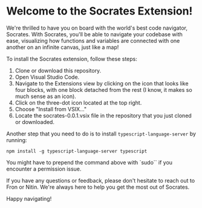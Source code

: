 # Welcome to the Socrates Extension!

We're thrilled to have you on board with the world's best code navigator, Socrates. With Socrates, you'll be able to navigate your codebase with ease, visualizing how functions and variables are connected with one another on an infinite canvas, just like a map!

To install the Socrates extension, follow these steps:

1. Clone or download this repository.
1. Open Visual Studio Code.
1. Navigate to the Extensions view by clicking on the icon that looks like four blocks, with one block detached from the rest (I know, it makes so much sense as an icon).
1. Click on the three-dot icon located at the top right.
1. Choose "Install from VSIX..."
1. Locate the socrates-0.0.1.vsix file in the repository that you just cloned or downloaded.

Another step that you need to do is to install `typescript-language-server` by running:

```
npm install -g typescript-language-server typescript
```

You might have to prepend the command above with `sudo`` if you encounter a permission issue.

If you have any questions or feedback, please don't hesitate to reach out to Fron or Nitin. We're always here to help you get the most out of Socrates.

Happy navigating!
